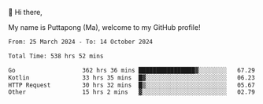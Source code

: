 👋 Hi there,

My name is Puttapong (Ma), welcome to my GitHub profile!

<!--START_SECTION:waka-->

```txt
From: 25 March 2024 - To: 14 October 2024

Total Time: 538 hrs 52 mins

Go                   362 hrs 36 mins ████████████████▓░░░░░░░░   67.29 %
Kotlin               33 hrs 35 mins  █▓░░░░░░░░░░░░░░░░░░░░░░░   06.23 %
HTTP Request         30 hrs 32 mins  █▒░░░░░░░░░░░░░░░░░░░░░░░   05.67 %
Other                15 hrs 2 mins   ▓░░░░░░░░░░░░░░░░░░░░░░░░   02.79 %
```

<!--END_SECTION:waka-->
